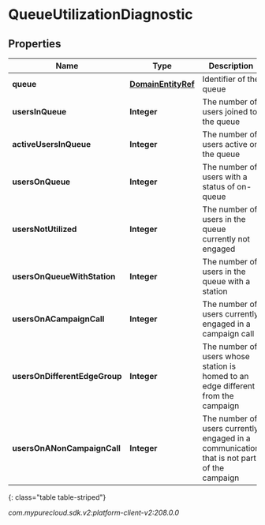 # QueueUtilizationDiagnostic


## Properties

| Name | Type | Description | Notes |
| ------------ | ------------- | ------------- | ------------- |
| **queue** | [**DomainEntityRef**](DomainEntityRef) | Identifier of the queue |  [optional] |
| **usersInQueue** | **Integer** | The number of users joined to the queue |  [optional] |
| **activeUsersInQueue** | **Integer** | The number of users active on the queue |  [optional] |
| **usersOnQueue** | **Integer** | The number of users with a status of on-queue |  [optional] |
| **usersNotUtilized** | **Integer** | The number of users in the queue currently not engaged |  [optional] |
| **usersOnQueueWithStation** | **Integer** | The number of users in the queue with a station |  [optional] |
| **usersOnACampaignCall** | **Integer** | The number of users currently engaged in a campaign call |  [optional] |
| **usersOnDifferentEdgeGroup** | **Integer** | The number of users whose station is homed to an edge different from the campaign |  [optional] |
| **usersOnANonCampaignCall** | **Integer** | The number of users currently engaged in a communication that is not part of the campaign |  [optional] |
{: class="table table-striped"}




_com.mypurecloud.sdk.v2:platform-client-v2:208.0.0_
